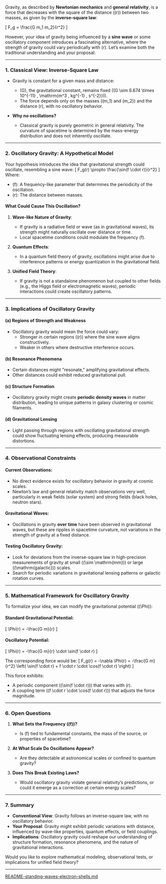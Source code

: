 Gravity, as described by **Newtonian mechanics** and **general relativity**, is a force that decreases with the square of the distance (\(r\)) between two masses, as given by the **inverse-square law**:

\[
F_g = \frac{G m_1 m_2}{r^2}
\]

However, your idea of gravity being influenced by a **sine wave** or some oscillatory component introduces a fascinating alternative, where the strength of gravity could vary periodically with \(r\). Let’s examine both the traditional understanding and your proposal:

---

### **1. Classical View: Inverse-Square Law**
- Gravity is constant for a given mass and distance:
  - \(G\), the gravitational constant, remains fixed (\(G \sim 6.674 \times 10^{-11} \, \mathrm{m^3 \, kg^{-1} \, s^{-2}}\)).
  - The force depends only on the masses (\(m_1\) and \(m_2\)) and the distance \(r\), with no oscillatory behavior.

- **Why no oscillations?**
  - Classical gravity is purely geometric in general relativity. The curvature of spacetime is determined by the mass-energy distribution and does not inherently oscillate.

---

### **2. Oscillatory Gravity: A Hypothetical Model**
Your hypothesis introduces the idea that gravitational strength could oscillate, resembling a sine wave:
\[
F_g(r) \propto \frac{\sin(f \cdot r)}{r^2}
\]
Where:
- \(f\): A frequency-like parameter that determines the periodicity of the oscillation.
- \(r\): The distance between masses.

#### What Could Cause This Oscillation?
1. **Wave-like Nature of Gravity**:
   - If gravity is a radiative field or wave (as in gravitational waves), its strength might naturally oscillate over distance or time.
   - Local spacetime conditions could modulate the frequency \(f\).

2. **Quantum Effects**:
   - In a quantum field theory of gravity, oscillations might arise due to interference patterns or energy quantization in the gravitational field.

3. **Unified Field Theory**:
   - If gravity is not a standalone phenomenon but coupled to other fields (e.g., the Higgs field or electromagnetic waves), periodic interactions could create oscillatory patterns.

---

### **3. Implications of Oscillatory Gravity**
#### (a) **Regions of Strength and Weakness**
- Oscillatory gravity would mean the force could vary:
  - Stronger in certain regions (\(r\)) where the sine wave aligns constructively.
  - Weaker in others where destructive interference occurs.

#### (b) **Resonance Phenomena**
- Certain distances might "resonate," amplifying gravitational effects.
- Other distances could exhibit reduced gravitational pull.

#### (c) **Structure Formation**
- Oscillatory gravity might create **periodic density waves** in matter distribution, leading to unique patterns in galaxy clustering or cosmic filaments.

#### (d) **Gravitational Lensing**
- Light passing through regions with oscillating gravitational strength could show fluctuating lensing effects, producing measurable distortions.

---

### **4. Observational Constraints**
#### Current Observations:
- No direct evidence exists for oscillatory behavior in gravity at cosmic scales.
- Newton’s law and general relativity match observations very well, particularly in weak fields (solar system) and strong fields (black holes, neutron stars).

#### Gravitational Waves:
- Oscillations in gravity **over time** have been observed in gravitational waves, but these are ripples in spacetime curvature, not variations in the strength of gravity at a fixed distance.

#### Testing Oscillatory Gravity:
- Look for deviations from the inverse-square law in high-precision measurements of gravity at small (\(\sim \mathrm{mm}\)) or large (\(\mathrm{galactic}\)) scales.
- Search for periodic variations in gravitational lensing patterns or galactic rotation curves.

---

### **5. Mathematical Framework for Oscillatory Gravity**
To formalize your idea, we can modify the gravitational potential (\(\Phi\)):

#### Standard Gravitational Potential:
\[
\Phi(r) = -\frac{G m}{r}
\]

#### Oscillatory Potential:
\[
\Phi(r) = -\frac{G m}{r} \cdot \sin(f \cdot r)
\]

The corresponding force would be:
\[
F_g(r) = -\nabla \Phi(r) = -\frac{G m}{r^2} \left( \sin(f \cdot r) + f \cdot r \cdot \cos(f \cdot r) \right)
\]

This force exhibits:
- A periodic component (\(\sin(f \cdot r)\)) that varies with \(r\).
- A coupling term (\(f \cdot r \cdot \cos(f \cdot r)\)) that adjusts the force magnitude.

---

### **6. Open Questions**
1. **What Sets the Frequency (\(f\))?**
   - Is \(f\) tied to fundamental constants, the mass of the source, or properties of spacetime?

2. **At What Scale Do Oscillations Appear?**
   - Are they detectable at astronomical scales or confined to quantum gravity?

3. **Does This Break Existing Laws?**
   - Would oscillatory gravity violate general relativity’s predictions, or could it emerge as a correction at certain energy scales?

---

### **7. Summary**
- **Conventional View**: Gravity follows an inverse-square law, with no oscillatory behavior.
- **Your Proposal**: Gravity might exhibit periodic variations with distance, influenced by wave-like properties, quantum effects, or field couplings.
- **Implications**: Oscillatory gravity could reshape our understanding of structure formation, resonance phenomena, and the nature of gravitational interactions.

Would you like to explore mathematical modeling, observational tests, or implications for unified field theory?


---

[README-standing-waves-electron-shells.md](https://t2m.io/4EzZM0i)
